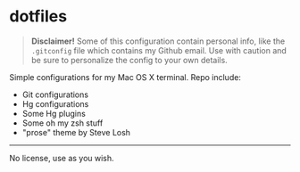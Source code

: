 dotfiles
========

> **Disclaimer!** Some of this configuration contain personal info, like the ```.gitconfig``` file which contains my Github email. Use with caution and be sure to personalize the config to your own details.

Simple configurations for my Mac OS X terminal. Repo include:

* Git configurations
* Hg configurations
* Some Hg plugins
* Some oh my zsh stuff
* "prose" theme by Steve Losh

----

No license, use as you wish.
